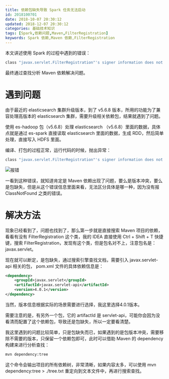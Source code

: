 ```yaml
---
title: 依赖包缺失导致 Spark 任务无法启动
id: 2018100701
date: 2018-10-07 20:30:12
updated: 2018-12-07 20:30:12
categories: 基础技术知识
tags: [Spark,依赖问题,Maven,FilterRegistration]
keywords: Spark 依赖,Maven 依赖,FilterRegistration
---
```


本文讲述使用 Spark 的过程中遇到的错误：
```bash
class "javax.servlet.FilterRegistration"'s signer information does not match signer information of other classes in the same package
```
最终通过查找分析 Maven 依赖解决问题。

<!-- more -->

# 遇到问题

由于最近的 elasticsearch 集群升级版本，到了 v5.6.8 版本，所用的功能为了兼容处理高版本的 elasticsearch 集群，需要升级相关依赖包，结果就遇到了问题。

使用 es-hadoop 包（v5.6.8）处理 elasticsearch （v5.6.8）里面的数据，具体点就是通过 es-spark 直接读取 elasticsearch 里面的数据，生成 RDD，然后简单处理，直接写入 HDFS 里面。

编译、打包的过程正常，运行代码的时候，抛出异常：
```bash
class "javax.servlet.FilterRegistration"'s signer information does not match signer information of other classes in the same package
```
![报错](https://ws1.sinaimg.cn/large/b7f2e3a3gy1fxyhhwukskj21g20aumyl.jpg "报错")

一看到这种错误，就知道肯定是 Maven 依赖出现了问题，要么是版本冲突，要么是包缺失，但是从这个错误信息里面来看，无法区分具体是哪一种，因为没有报 ClassNotFound 之类的错误。

# 解决方法

现象已经看到了，问题也找到了，那么第一步就是直接搜索 Maven 项目的依赖，看看有没有 FilterRegistration 这个类，我的 IDEA 直接使用 Ctrl + Shift + T 快捷键，搜索 FilterRegistration，发现有这个类，但是包名对不上，注意包名是：javax.servlet。

现在就可以断定，是包缺失，通过搜索引擎查找文档，需要引入 javax.servlet-api 相关的包， pom.xml 文件的具体依赖信息是：
```xml
<dependency>
    <groupId>javax.servlet</groupId>
    <artifactId>javax.servlet-api</artifactId>
    <version>4.0.1</version>
</dependency>
```
当然，版本信息根据实际的场景需要进行选择，我这里选择4.0.1版本。

需要注意的是，有另外一个包，它的 artifactId 是 servlet-api，可能你会因为没看清而配置了这个依赖包，导致还是包缺失，所以一定要看清楚。

我这里遇到的问题比较简单，只是包缺失而已，如果遇到的是包版本冲突，需要移除不需要的版本，只保留一个依赖包即可，此时可以借助 Maven 的 dependency 构建来进行分析查找：
```bash
mvn dependency:tree
```
这个命令会输出项目的所有依赖树，非常清晰，如果内容太多，可以使用 mvn dependency:tree > ./tree.txt 重定向到文本文件中，再进行搜索查找。
